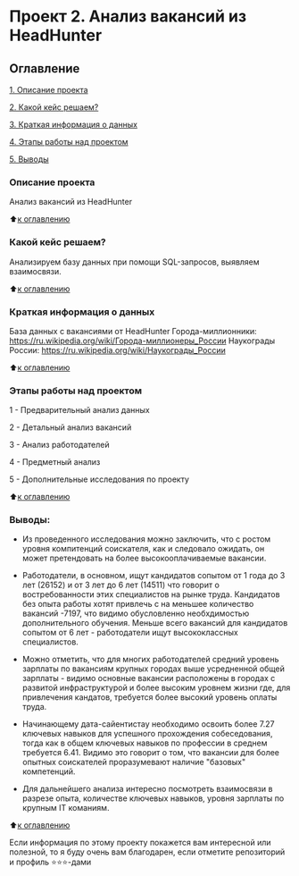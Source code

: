 # Проект 2. Анализ вакансий из HeadHunter

## Оглавление  
 
[1. Описание проекта](https://github.com/mawlukanec/skillfactory_ds/tree/main/project_2_подгрузка%20данных#описание-проекта)

[2. Какой кейс решаем?](github.com/mawlukanec/skillfactory_ds/tree/main/project_2_подгрузка%20данных#Какой-кейс-решаем?)

[3. Краткая информация о данных](https://github.com/github.com/mawlukanec/skillfactory_ds/blob/main/project_2_подгрузка%20данных/README.md#краткая%20информация%20о%20данных)

[4. Этапы работы над проектом](https://github.com/github.com/mawlukanec/skillfactory_ds/blob/main/project_2_подгрузка%20данных/README.md#этапы%20работы%20над%20проектом)

[5. Выводы](https://github.com/github.com/mawlukanec/skillfactory_ds/blob/main/project_2_подгрузка%20данных/README.md#выводы)  

### Описание проекта   
Анализ вакансий из HeadHunter

:arrow_up:[к оглавлению](https://github.com/mawlukanec/skillfactory_ds/tree/main/project_2_%D0%BF%D0%BE%D0%B4%D0%B3%D1%80%D1%83%D0%B7%D0%BA%D0%B0%20%D0%B4%D0%B0%D0%BD%D0%BD%D1%8B%D1%85#%D0%BE%D0%BF%D0%B8%D1%81%D0%B0%D0%BD%D0%B8%D0%B5-%D0%BF%D1%80%D0%BE%D0%B5%D0%BA%D1%82%D0%B0)


### Какой кейс решаем? 
Анализируем базу данных при помощи SQL-запросов, выявляем взаимосвязи.

:arrow_up:[к оглавлению](https://github.com/github.com/mawlukanec/skillfactory_ds/blob/main/project_2_подгрузка%20данных/README.md#оглавление)


### Краткая информация о данных

База данных с вакансиями от HeadHunter
Города-миллионники:  https://ru.wikipedia.org/wiki/Города-миллионеры_России
Наукограды России: https://ru.wikipedia.org/wiki/Наукограды_России
  
:arrow_up:[к оглавлению](https://github.com/github.com/mawlukanec/skillfactory_ds/blob/main/project_2_подгрузка%20данных/README.md#оглавление)


### Этапы работы над проектом  
1 - Предварительный анализ данных

2 - Детальный анализ вакансий

3 - Анализ работодателей

4 - Предметный анализ

5 - Дополнительные исследования по проекту

:arrow_up:[к оглавлению](https://github.com/github.com/mawlukanec/skillfactory_ds/blob/main/project_2_подгрузка%20данных/README.md#оглавление)


### Выводы:  
- Из проведенного исследования можно заключить, что с ростом уровня компитенций соискателя, как и следовало ожидать, он может претендовать на более высокооплачиваемые вакансии. 

- Работодатели, в основном, ищут кандидатов сопытом от 1 года до 3 лет (26152) и от 3 лет до 6 лет (14511) что говорит о востребованности этих специалистов на рынке труда. Кандидатов без опыта работы хотят привлечь с на меньшее количество вакансий -7197, что видимо обусловленно необхдимостью дополнительного обучения. Меньше всего вакансий для кандидатов сопытом от 6 лет - работодатели ищут высококлассных специалистов.

- Можно отметить, что для многих работодателей средний уровень зарплаты по вакансиям крупных городах выше усредненной общей зарплаты - видимо основные вакансии расположены в городах с развитой инфраструктурой и более высоким уровнем жизни где, для привлечения кандатов, требуется более высокий уровень оплаты труда.

- Начинающему дата-сайентистау необходимо освоить более 7.27 ключевых навыков для успешного прохождения собеседования, тогда как в общем ключевых навыков по профессии в среднем требуется 6.41. Видимо это говорит о том, что вакансии для более опытных соискателей проразумевают наличие "базовых" компетенций. 

- Для дальнейшего анализа интересно посмотреть взаимосвязи в разрезе опыта, количестве ключевых навыков, уровня зарплаты по крупным IT команиям.

:arrow_up:[к оглавлению](https://github.com/github.com/mawlukanec/skillfactory_ds/blob/main/project_2_подгрузка%20данных/README.md#оглавление)


Если информация по этому проекту покажется вам интересной или полезной, то я буду очень вам благодарен, если отметите репозиторий и профиль ⭐️⭐️⭐️-дами 
  
